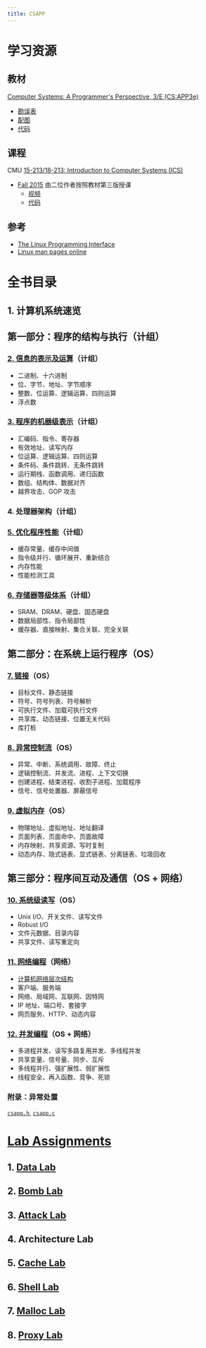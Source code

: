 ```yaml
---
title: CSAPP
---
```


# 学习资源

## 教材

[Computer Systems: A Programmer's Perspective, 3/E (CS:APP3e)](https://csapp.cs.cmu.edu/3e/home.html)

- [勘误表](https://csapp.cs.cmu.edu/3e/errata.html)
- [配图](https://csapp.cs.cmu.edu/3e/figures.html)
- [代码](http://csapp.cs.cmu.edu/3e/code.tar)

## 课程

CMU [15-213/18-213: Introduction to Computer Systems (ICS)](https://www.cs.cmu.edu/~213/)

- [Fall 2015](https://www.cs.cmu.edu/afs/cs/academic/class/15213-f15/www/) 由二位作者按照教材第三版授课
  - [视频](https://scs.hosted.panopto.com/Panopto/Pages/Sessions/List.aspx#folderID=%22b96d90ae-9871-4fae-91e2-b1627b43e25e%22)
  - [代码](http://www.cs.cmu.edu/afs/cs/academic/class/15213-f15/www/code.tar)

## 参考

- [The Linux Programming Interface](https://man7.org/tlpi/index.html)
- [Linux man pages online](https://man7.org/linux/man-pages/dir_all_alphabetic.html)

# 全书目录

## 1. 计算机系统速览

## 第一部分：程序的结构与执行（计组）

### [2. 信息的表示及运算](./csapp/2_bits_bytes_ints_floats.md)（计组）

- 二进制、十六进制
- 位、字节、地址、字节顺序
- 整数、位运算、逻辑运算、四则运算
- 浮点数

### [3. 程序的机器级表示](./csapp/3_machine_level_programming.md)（计组）

- 汇编码、指令、寄存器
- 有效地址、读写内存
- 位运算、逻辑运算、四则运算
- 条件码、条件跳转、无条件跳转
- 运行期栈、函数调用、递归函数
- 数组、结构体、数据对齐
- 越界攻击、GOP 攻击

### 4. 处理器架构（计组）

### [5. 优化程序性能](./csapp/5_optimizing_performance.md)（计组）

- 缓存常量、缓存中间值
- 指令级并行、循环展开、重新结合
- 内存性能
- 性能检测工具

### [6. 存储器等级体系](./csapp/6_memory_hierarchy.md)（计组）

- SRAM、DRAM、硬盘、固态硬盘
- 数据局部性、指令局部性
- 缓存器、直接映射、集合关联、完全关联

## 第二部分：在系统上运行程序（OS）

### [7. 链接](./csapp/7_linking.md)（OS）

- 目标文件、静态链接
- 符号、符号列表、符号解析
- 可执行文件、加载可执行文件
- 共享库、动态链接、位置无关代码
- 库打桩

### [8. 异常控制流](./csapp/8_exceptional_control_flow.md)（OS）

- 异常、中断、系统调用、故障、终止
- 逻辑控制流、并发流、进程、上下文切换
- 创建进程、结束进程、收割子进程、加载程序
- 信号、信号处置器、屏蔽信号

### [9. 虚拟内存](./csapp/9_virtual_memory.md)（OS）

- 物理地址、虚拟地址、地址翻译
- 页面列表、页面命中、页面故障
- 内存映射、共享资源、写时复制
- 动态内存、隐式链表、显式链表、分离链表、垃圾回收

## 第三部分：程序间互动及通信（OS + 网络）

### [10. 系统级读写](./csapp/10_system_level_io.md)（OS）

- Unix I/O、开关文件、读写文件
- Robust I/O
- 文件元数据、目录内容
- 共享文件、读写重定向

### [11. 网络编程](./csapp/11_network_programming.md)（网络）

- [计算机网络层次结构](./csapp/network_hierarchy.md)
- 客户端、服务端
- 网络、局域网、互联网、因特网
- IP 地址、端口号、套接字
- 网页服务、HTTP、动态内容

### [12. 并发编程](./csapp/12_concurrent_programming.md)（OS + 网络）

- 多进程并发、读写多路复用并发、多线程并发
- 共享变量、信号量、同步、互斥
- 多线程并行、强扩展性、弱扩展性
- 线程安全、再入函数、竞争、死锁

### 附录：异常处置
[`csapp.h`](http://csapp.cs.cmu.edu/3e/ics3/code/include/csapp.h), [`csapp.c`](http://csapp.cs.cmu.edu/3e/ics3/code/src/csapp.c)

# [Lab Assignments](https://csapp.cs.cmu.edu/3e/labs.html)

## 1. [Data Lab](./csapp/labs/data/README.md)
## 2. [Bomb Lab](./csapp/labs/bomb/README.md)
## 3. [Attack Lab](./csapp/labs/attack/README.md)
## 4. Architecture Lab
## 5. [Cache Lab](./csapp/labs/cache/README.md)
## 6. [Shell Lab](./csapp/labs/shell/README.md)
## 7. [Malloc Lab](./csapp/labs/malloc/README.md)
## 8. [Proxy Lab](./csapp/labs/proxy/README.md)

